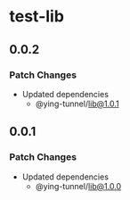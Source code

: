 # test-lib

## 0.0.2

### Patch Changes

- Updated dependencies
  - @ying-tunnel/lib@1.0.1

## 0.0.1

### Patch Changes

- Updated dependencies
  - @ying-tunnel/lib@1.0.0
